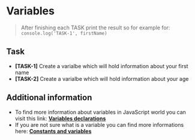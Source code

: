 # Variables

> After finishing each TASK print the result so for example for: `console.log('TASK-1', firstName)`

## Task

- **[TASK-1]** Create a varialbe which will hold information about your first name
- **[TASK-2]** Create a varialbe which will hold information about your age

## Additional information

- To find more information about variables in JavaScript world you can visit this link: **[Variables declarations](https://developer.mozilla.org/en-US/docs/Web/JavaScript/Guide/Grammar_and_types#declarations)**
- If you are not sure what is a variable you can find more informations here: **[Constants and variables](https://www.bbc.co.uk/bitesize/guides/zc6s4wx/revision/5)**